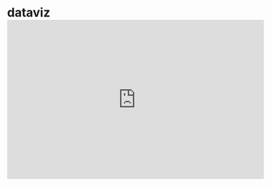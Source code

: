 # dataviz<iframe width="600" height="371" seamless frameborder="0" scrolling="no" src="https://docs.google.com/spreadsheets/d/e/2PACX-1vQ099DKfyPTt6xxwnJ79Leg6KbCst-_A5xjkv5tM92LPrIbqL-tu5wFZDvasCK9FeBCHpSid3EkxivD/pubchart?oid=1600744686&amp;format=interactive"></iframe>
